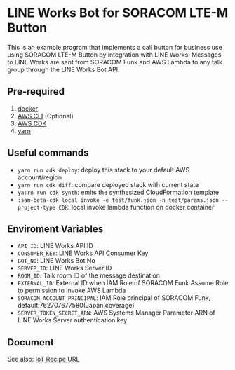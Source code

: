 # LINE Works Bot for SORACOM LTE-M Button

This is an example program that implements a call button for business use using SORACOM LTE-M Button by integration with LINE Works.
Messages to LINE Works are sent from SORACOM Funk and AWS Lambda to any talk group through the LINE Works Bot API.

## Pre-required
1. [docker](https://www.docker.com/)
2. [AWS CLI](https://docs.aws.amazon.com/ja_jp/cli/latest/userguide/cli-chap-welcome.html) (Optional)
3. [AWS CDK](https://aws.amazon.com/jp/cdk/)
4. [yarn](https://classic.yarnpkg.com/lang/en/)

## Useful commands

 * `yarn run cdk deploy`: deploy this stack to your default AWS account/region
 * `yarn run cdk diff`: compare deployed stack with current state
 * `ya:rn run cdk synth`: emits the synthesized CloudFormation template
 * `:sam-beta-cdk local invoke -e test/funk.json -n test/params.json --project-type CDK`: local invoke lambda function on docker container

 ## Enviroment Variables

* `API_ID`: LINE Works API ID
* `CONSUMER_KEY`: LINE Works API Consumer Key
* `BOT_NO`: LINE Works Bot No
* `SERVER_ID`: LINE Works Server ID
* `ROOM_ID`: Talk room ID of the message destination
* `EXTERNAL_ID`: External ID when IAM Role of SORACOM Funk Assume Role to permission to Invoke AWS Lambda
* `SORACOM_ACCOUNT_PRINCIPAL`: IAM Role principal of SORACOM Funk, default:762707677580(Japan coverage)
* `SERVER_TOKEN_SECRET_ARN`: AWS Systems Manager Parameter ARN of LINE Works Server authentication key

## Document
See also: [IoT Recipe URL](https://)